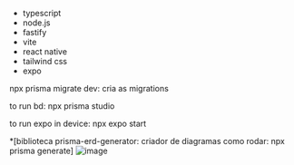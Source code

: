 * typescript
* node.js
* fastify
* vite
* react native
* tailwind css
* expo

npx prisma migrate dev: cria as migrations

to run bd:
npx prisma studio

to run expo in device:
npx expo start

*[biblioteca prisma-erd-generator: criador de diagramas 
como rodar: npx prisma generate]
![image](https://user-images.githubusercontent.com/55932953/213789147-0c55c58c-a1f2-4e61-a58f-b4fe3a7b2df1.png)
